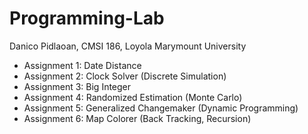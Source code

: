 # Programming-Lab

Danico Pidlaoan, CMSI 186, Loyola Marymount University

- Assignment 1: Date Distance
- Assignment 2: Clock Solver (Discrete Simulation)
- Assignment 3: Big Integer
- Assignment 4: Randomized Estimation (Monte Carlo)
- Assignment 5: Generalized Changemaker (Dynamic Programming)
- Assignment 6: Map Colorer (Back Tracking, Recursion)
